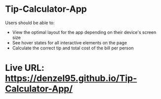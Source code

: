 # Tip-Calculator-App
Users should be able to:
- View the optimal layout for the app depending on their device's screen size
- See hover states for all interactive elements on the page
- Calculate the correct tip and total cost of the bill per person

# Live URL: https://denzel95.github.io/Tip-Calculator-App/
